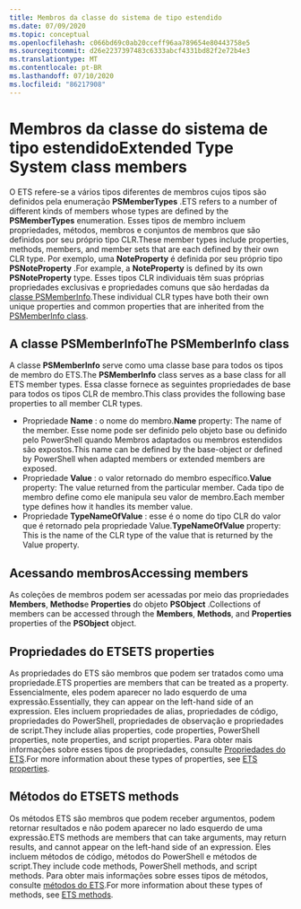 ```yaml
---
title: Membros da classe do sistema de tipo estendido
ms.date: 07/09/2020
ms.topic: conceptual
ms.openlocfilehash: c066bd69c0ab20cceff96aa789654e80443758e5
ms.sourcegitcommit: d26e2237397483c6333abcf4331bd82f2e72b4e3
ms.translationtype: MT
ms.contentlocale: pt-BR
ms.lasthandoff: 07/10/2020
ms.locfileid: "86217908"
---
```

# <a name="extended-type-system-class-members"></a><span data-ttu-id="29d40-102">Membros da classe do sistema de tipo estendido</span><span class="sxs-lookup"><span data-stu-id="29d40-102">Extended Type System class members</span></span>

<span data-ttu-id="29d40-103">O ETS refere-se a vários tipos diferentes de membros cujos tipos são definidos pela enumeração **PSMemberTypes** .</span><span class="sxs-lookup"><span data-stu-id="29d40-103">ETS refers to a number of different kinds of members whose types are defined by the **PSMemberTypes** enumeration.</span></span> <span data-ttu-id="29d40-104">Esses tipos de membro incluem propriedades, métodos, membros e conjuntos de membros que são definidos por seu próprio tipo CLR.</span><span class="sxs-lookup"><span data-stu-id="29d40-104">These member types include properties, methods, members, and member sets that are each defined by their own CLR type.</span></span> <span data-ttu-id="29d40-105">Por exemplo, uma **NoteProperty** é definida por seu próprio tipo **PSNoteProperty** .</span><span class="sxs-lookup"><span data-stu-id="29d40-105">For example, a **NoteProperty** is defined by its own **PSNoteProperty** type.</span></span> <span data-ttu-id="29d40-106">Esses tipos CLR individuais têm suas próprias propriedades exclusivas e propriedades comuns que são herdadas da [classe PSMemberInfo](/dotnet/api/system.management.automation.psmemberinfo).</span><span class="sxs-lookup"><span data-stu-id="29d40-106">These individual CLR types have both their own unique properties and common properties that are inherited from the [PSMemberInfo class](/dotnet/api/system.management.automation.psmemberinfo).</span></span>

## <a name="the-psmemberinfo-class"></a><span data-ttu-id="29d40-107">A classe PSMemberInfo</span><span class="sxs-lookup"><span data-stu-id="29d40-107">The PSMemberInfo class</span></span>

<span data-ttu-id="29d40-108">A classe **PSMemberInfo** serve como uma classe base para todos os tipos de membro do ETS.</span><span class="sxs-lookup"><span data-stu-id="29d40-108">The **PSMemberInfo** class serves as a base class for all ETS member types.</span></span> <span data-ttu-id="29d40-109">Essa classe fornece as seguintes propriedades de base para todos os tipos CLR de membro.</span><span class="sxs-lookup"><span data-stu-id="29d40-109">This class provides the following base properties to all member CLR types.</span></span>

- <span data-ttu-id="29d40-110">Propriedade **Name** : o nome do membro.</span><span class="sxs-lookup"><span data-stu-id="29d40-110">**Name** property: The name of the member.</span></span> <span data-ttu-id="29d40-111">Esse nome pode ser definido pelo objeto base ou definido pelo PowerShell quando Membros adaptados ou membros estendidos são expostos.</span><span class="sxs-lookup"><span data-stu-id="29d40-111">This name can be defined by the base-object or defined by PowerShell when adapted members or extended members are exposed.</span></span>
- <span data-ttu-id="29d40-112">Propriedade **Value** : o valor retornado do membro específico.</span><span class="sxs-lookup"><span data-stu-id="29d40-112">**Value** property: The value returned from the particular member.</span></span> <span data-ttu-id="29d40-113">Cada tipo de membro define como ele manipula seu valor de membro.</span><span class="sxs-lookup"><span data-stu-id="29d40-113">Each member type defines how it handles its member value.</span></span>
- <span data-ttu-id="29d40-114">Propriedade **TypeNameOfValue** : esse é o nome do tipo CLR do valor que é retornado pela propriedade Value.</span><span class="sxs-lookup"><span data-stu-id="29d40-114">**TypeNameOfValue** property: This is the name of the CLR type of the value that is returned by the Value property.</span></span>

## <a name="accessing-members"></a><span data-ttu-id="29d40-115">Acessando membros</span><span class="sxs-lookup"><span data-stu-id="29d40-115">Accessing members</span></span>

<span data-ttu-id="29d40-116">As coleções de membros podem ser acessadas por meio das propriedades **Members**, **Methods**e **Properties** do objeto **PSObject** .</span><span class="sxs-lookup"><span data-stu-id="29d40-116">Collections of members can be accessed through the **Members**, **Methods**, and **Properties** properties of the **PSObject** object.</span></span>

## <a name="ets-properties"></a><span data-ttu-id="29d40-117">Propriedades do ETS</span><span class="sxs-lookup"><span data-stu-id="29d40-117">ETS properties</span></span>

<span data-ttu-id="29d40-118">As propriedades do ETS são membros que podem ser tratados como uma propriedade.</span><span class="sxs-lookup"><span data-stu-id="29d40-118">ETS properties are members that can be treated as a property.</span></span> <span data-ttu-id="29d40-119">Essencialmente, eles podem aparecer no lado esquerdo de uma expressão.</span><span class="sxs-lookup"><span data-stu-id="29d40-119">Essentially, they can appear on the left-hand side of an expression.</span></span> <span data-ttu-id="29d40-120">Eles incluem propriedades de alias, propriedades de código, propriedades do PowerShell, propriedades de observação e propriedades de script.</span><span class="sxs-lookup"><span data-stu-id="29d40-120">They include alias properties, code properties, PowerShell properties, note properties, and script properties.</span></span> <span data-ttu-id="29d40-121">Para obter mais informações sobre esses tipos de propriedades, consulte [Propriedades do ETS](properties.md).</span><span class="sxs-lookup"><span data-stu-id="29d40-121">For more information about these types of properties, see [ETS properties](properties.md).</span></span>

## <a name="ets-methods"></a><span data-ttu-id="29d40-122">Métodos do ETS</span><span class="sxs-lookup"><span data-stu-id="29d40-122">ETS methods</span></span>

<span data-ttu-id="29d40-123">Os métodos ETS são membros que podem receber argumentos, podem retornar resultados e não podem aparecer no lado esquerdo de uma expressão.</span><span class="sxs-lookup"><span data-stu-id="29d40-123">ETS methods are members that can take arguments, may return results, and cannot appear on the left-hand side of an expression.</span></span> <span data-ttu-id="29d40-124">Eles incluem métodos de código, métodos do PowerShell e métodos de script.</span><span class="sxs-lookup"><span data-stu-id="29d40-124">They include code methods, PowerShell methods, and script methods.</span></span>
<span data-ttu-id="29d40-125">Para obter mais informações sobre esses tipos de métodos, consulte [métodos do ETS](methods.md).</span><span class="sxs-lookup"><span data-stu-id="29d40-125">For more information about these types of methods, see [ETS methods](methods.md).</span></span>
